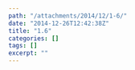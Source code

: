 ```yaml
---
path: "/attachments/2014/12/1-6/"
date: "2014-12-26T12:42:38Z"
title: "1.6"
categories: []
tags: []
excerpt: ""
---
```


